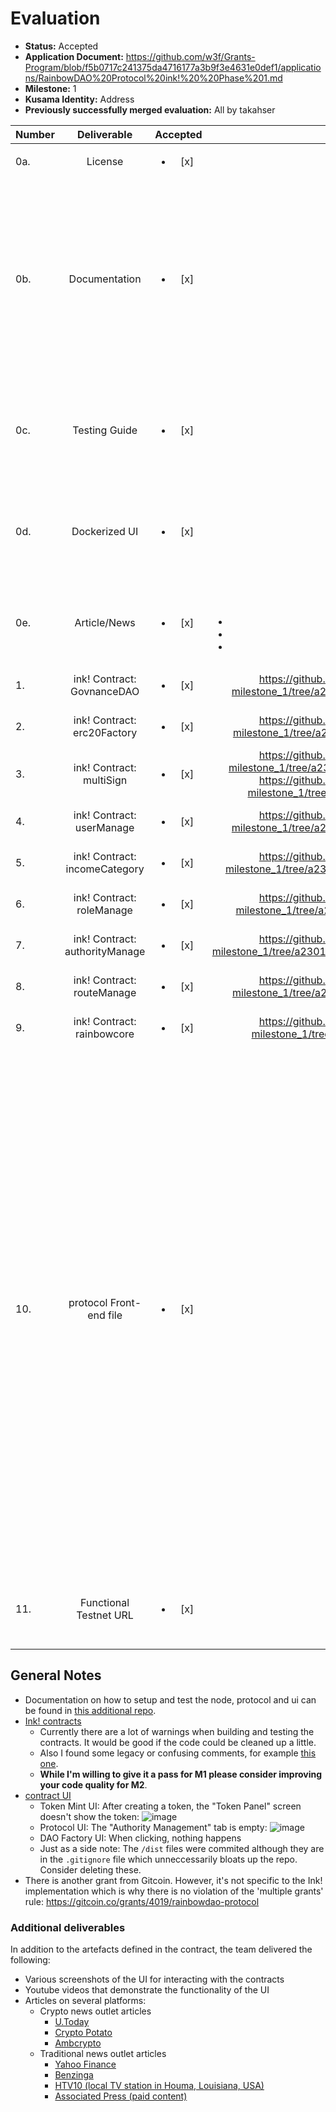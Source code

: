 # Evaluation

- **Status:** Accepted
- **Application Document:** https://github.com/w3f/Grants-Program/blob/f5b0717c241375da4716177a3b9f3e4631e0def1/applications/RainbowDAO%20Protocol%20ink!%20%20Phase%201.md
- **Milestone:** 1
- **Kusama Identity:** Address
- **Previously successfully merged evaluation:** All by takahser


| Number | Deliverable              | Accepted | Link                                                         | Evaluation Notes                                                        |
| ------ | :----------------------: | :------: | :----------------------------------------------------------: | ------------------------------------------------------------ |
| 0a.    | License                  |<ul><li>[x] </li></ul>| [License](https://github.com/RainbowcityFoundation/RainbowDAO-Protocol-Ink-milestone_1/blob/a23014890e50dad5fdb2b1e46ffef5d2aa4cd034/LICENSE) | Correct License (Apache 2.0) |
| 0b.    | Documentation            |<ul><li>[x] </li></ul>| [Documentation](https://github.com/RainbowcityFoundation/RainbowDAO-Protocol-Ink-milestone_1/blob/a23014890e50dad5fdb2b1e46ffef5d2aa4cd034/README.md) | <ul><li>Inline comments are present now</li><li>It would be nice, if code symbols in the README.md were formatted properly for better readability, e.g. `route_manage`</li><li>A quick intro on what the project is about would be nice</li></ul> |
| 0c.    | Testing Guide            |<ul><li>[x] </li></ul>| [Dev Setup](https://github.com/RainbowcityFoundation/RainbowDAO-Protocol-Ink-docs/blob/3898c3526db94f40037909b3e141ed223f4a524d/rainbowDaoProtocolTest.md), [Running Tests](https://github.com/RainbowcityFoundation/RainbowDAO-Protocol-Ink-milestone_1/blob/a23014890e50dad5fdb2b1e46ffef5d2aa4cd034/README.md#testing) | All tests pass. However, it's currently not possible to run all tests with a single command. This is not a must but it would be nice. |
| 0d.    | Dockerized UI         |<ul><li>[x] </li></ul>| [Dockerized UI Setup](https://github.com/RainbowcityFoundation/RainbowDAO-Protocol-Ink-UI-milestone_1/blob/c0786b2d2a6e4290fe9abd0353f419a85894dbb2/docs/docker.md) | <ul><li>Docker image can be built properly.</li><li>Instructions on how to run it are present.</li></ul> |
| 0e. | Article/News   |<ul><li>[x] </li></ul>| <p>Medium articles</p><ul><li>[Medium Article 1](https://medium.com/rainbowcity/what-is-the-rainbowdao-protocol-d17eb866ce43)</li><li>[Medium Article 2](https://medium.com/rainbowcity/in-which-chains-will-the-rainbowdao-protocol-be-deployed-in-the-future-2d9b0380590d)</li><li>[Medium Article 3](https://medium.com/rainbowcity/what-is-the-rainbowcity-foundation-4f5ac119c29a)</li></ul>  | Medium articles were published. Additionally, more articles on other platforms (see 'notes' section). |
| 1.     | ink! Contract: GovnanceDAO            |<ul><li>[x] </li></ul>| https://github.com/RainbowcityFoundation/RainbowDAO-Protocol-Ink-milestone_1/tree/a23014890e50dad5fdb2b1e46ffef5d2aa4cd034/govnance_dao | Build works but has warnings. Tests pass. |
| 2.     | ink! Contract: erc20Factory           |<ul><li>[x] </li></ul>| https://github.com/RainbowcityFoundation/RainbowDAO-Protocol-Ink-milestone_1/tree/a23014890e50dad5fdb2b1e46ffef5d2aa4cd034/erc20_factory | Build works but has warnings. Tests pass. |
| 3.     | ink! Contract: multiSign                |<ul><li>[x] </li></ul>| https://github.com/RainbowcityFoundation/RainbowDAO-Protocol-Ink-milestone_1/tree/a23014890e50dad5fdb2b1e46ffef5d2aa4cd034/multisig_factory                                                               https://github.com/RainbowcityFoundation/RainbowDAO-Protocol-Ink-milestone_1/tree/a23014890e50dad5fdb2b1e46ffef5d2aa4cd034/multisig | Build works but has warnings. Tests pass. |
| 4.     | ink! Contract: userManage      |<ul><li>[x] </li></ul>| https://github.com/RainbowcityFoundation/RainbowDAO-Protocol-Ink-milestone_1/tree/a23014890e50dad5fdb2b1e46ffef5d2aa4cd034/users_manage | Build works but has warnings. Tests pass.
| 5.     | ink! Contract: incomeCategory      |<ul><li>[x] </li></ul>| https://github.com/RainbowcityFoundation/RainbowDAO-Protocol-Ink-milestone_1/tree/a23014890e50dad5fdb2b1e46ffef5d2aa4cd034/income_category | Build works but has warnings. Tests pass. |
| 6.     | ink! Contract: roleManage      |<ul><li>[x] </li></ul>| https://github.com/RainbowcityFoundation/RainbowDAO-Protocol-Ink-milestone_1/tree/a23014890e50dad5fdb2b1e46ffef5d2aa4cd034/role_manage | Build works but has warnings. Tests pass. |
| 7.     | ink! Contract: authorityManage      |<ul><li>[x] </li></ul>| https://github.com/RainbowcityFoundation/RainbowDAO-Protocol-Ink-milestone_1/tree/a23014890e50dad5fdb2b1e46ffef5d2aa4cd034/authority_management | Build works but has warnings. Tests pass. |
| 8.     | ink! Contract: routeManage      |<ul><li>[x] </li></ul>| https://github.com/RainbowcityFoundation/RainbowDAO-Protocol-Ink-milestone_1/tree/a23014890e50dad5fdb2b1e46ffef5d2aa4cd034/route_manage | Build works but has warnings. Tests pass. |
| 9.     | ink! Contract: rainbowcore      |<ul><li>[x] </li></ul>| https://github.com/RainbowcityFoundation/RainbowDAO-Protocol-Ink-milestone_1/tree/a23014890e50dad5fdb2b1e46ffef5d2aa4cd034/kernel | Build works but has warnings. Tests pass. |
| 10.     | protocol Front-end file |<ul><li>[x] </li></ul>| [Frontend Source Code](https://github.com/RainbowcityFoundation/RainbowDAO-Protocol-Ink-UI-milestone_1/tree/c0786b2d2a6e4290fe9abd0353f419a85894dbb2) | <ul><li>Code can be compiled and served to the local browser. Some of the functionaly is missing or doesn't work.  I'm still going to accept it since it's not clearly defined in the contract what the UI has to implement.</li><li>App contains webpage and UI for:</li><ul><li>Token minting: works, but after creating the "Token Panel" screen doesn't show the created token</li><li>Multisign wallet (works)</li><li>Protocol management: "Authority Management" tab is empty, other than that it works</li><li>DAO factory: doesn't load</li></ul></ul> |
| 11.     | Functional Testnet URL |<ul><li>[x] </li></ul>| [Testnet](http://www.rainbowdao.io/polkadot) | Unable to test using the deployed config. However, since the local UI mostly worked I'm willing to accept this. |

## General Notes

- Documentation on how to setup and test the node, protocol and ui can be found in [this additional repo](https://github.com/RainbowcityFoundation/RainbowDAO-Protocol-Ink-docs/blob/3898c3526db94f40037909b3e141ed223f4a524d/rainbowDaoProtocolTest.md).
- [Ink! contracts](https://github.com/RainbowcityFoundation/RainbowDAO-Protocol-Ink-milestone_1/tree/a23014890e50dad5fdb2b1e46ffef5d2aa4cd034)
  - Currently there are a lot of warnings when building and testing the contracts. It would be good if the code could be cleaned up a little.
  - Also I found some legacy or confusing comments, for example [this one](https://github.com/RainbowcityFoundation/RainbowDAO-Protocol-Ink-milestone_1/blob/a23014890e50dad5fdb2b1e46ffef5d2aa4cd034/govnance_dao/lib.rs#L90).
  - **While I'm willing to give it a pass for M1 please consider improving your code quality for M2**. 
- [contract UI](https://github.com/RainbowcityFoundation/RainbowDAO-Protocol-Ink-UI-milestone_1/tree/c0786b2d2a6e4290fe9abd0353f419a85894dbb2)
  - Token Mint UI: After creating a token, the "Token Panel" screen doesn't show the token:
  ![image](https://user-images.githubusercontent.com/5393704/149517672-09455bfb-fb7f-4b19-a0b9-f252991f0f89.png)
  - Protocol UI: The "Authority Management" tab is empty: ![image](https://user-images.githubusercontent.com/5393704/149518041-eac84aa1-aed0-479b-af5d-a04a1569d6ac.png)
  - DAO Factory UI: When clicking, nothing happens
  - Just as a side note: The `/dist` files were commited although they are in the `.gitignore` file which unneccessarily bloats up the repo. Consider deleting these.
- There is another grant from Gitcoin. However, it's not specific to the Ink! implementation which is why there is no violation of the 'multiple grants' rule: https://gitcoin.co/grants/4019/rainbowdao-protocol

### Additional deliverables

In addition to the artefacts defined in the contract, the team delivered the following:

- Various screenshots of the UI for interacting with the contracts
- Youtube videos that demonstrate the functionality of the UI
- Articles on several platforms:
  - Crypto news outlet articles
    - [U.Today](https://u.today/press-releases/rainbowcity-foundation-announces-the-official-launch-of-dao-infrastructure-project)
    - [Crypto Potato](https://cryptopotato.com/rainbowcity-foundation-launches-rainbowdao-protocol-in-gitcoin-grant-12/)
    - [Ambcrypto](https://ambcrypto.com/rainbowcity-foundation-announces-official-launch-of-dao-infrastructure-project/)
  - Traditional news outlet articles
    - [Yahoo Finance](https://finance.yahoo.com/news/2021-dao-global-hackathon-ended-174200673.html?.tsrc=fin-srch)
    - [Benzinga](https://www.benzinga.com/pressreleases/21/12/g24775427/the-2021-dao-global-hackathon-ended-and-the-rainbowdao-team-won-three-awards)
    - [HTV10 (local TV station in Houma, Louisiana, USA)](https://www.htv10.tv/story/45537652/the-2021-dao-global-hackathon-ended-and-the-rainbowdao-team-won-three-awards)
    - [Associated Press (paid content)](https://apnews.com/press-release/kisspr/technology-philanthropy-singapore-baae13a7c821e4e7bcf0dc6c62de0b91)